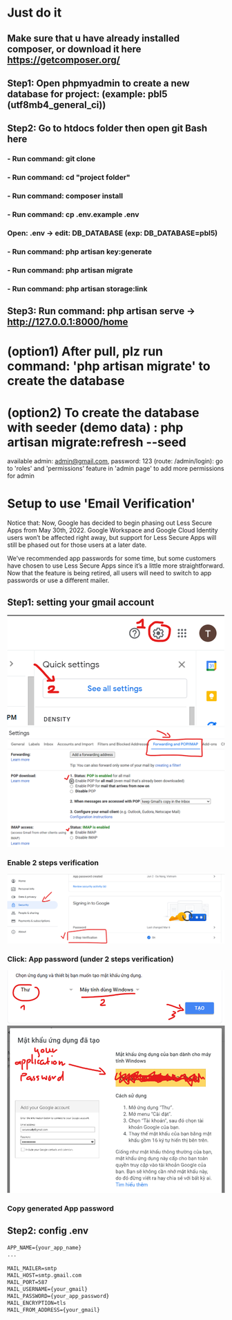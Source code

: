 # Just do it
## Make sure that u have already installed composer, or download it here https://getcomposer.org/
  ## Step1: Open phpmyadmin to create a new database for project: (example: pbl5 (utf8mb4_general_ci)) 
  ## Step2: Go to htdocs folder then open git Bash here
   ### - Run command: git clone <this project>
   ### - Run command: cd "project folder"
   ### - Run command: composer install
   ### - Run command: cp .env.example .env
   ### Open: .env -> edit: DB_DATABASE (exp: DB_DATABASE=pbl5)
   ### - Run command: php artisan key:generate
   ### - Run command: php artisan migrate
   ### - Run command: php artisan storage:link
  ## Step3: Run command: php artisan serve -> http://127.0.0.1:8000/home
    
# (option1) After pull, plz run command: 'php artisan migrate' to create the database
    
# (option2) To create the database with seeder (demo data) : php artisan migrate:refresh --seed  
available admin: admin@gmail.com, password: 123 (route: /admin/login): go to 'roles' and 'permissions' feature in 'admin page' to add more permissions for admin 

# Setup to use 'Email Verification'
Notice that: Now, Google has decided to begin phasing out Less Secure Apps from May 30th, 2022. Google Workspace and Google Cloud Identity users won’t be affected right away, but support for Less Secure Apps will still be phased out for those users at a later date.

We’ve recommended app passwords for some time, but some customers have chosen to use Less Secure Apps since it’s a little more straightforward. Now that the feature is being retired, all users will need to switch to app passwords or use a different mailer.
## Step1: setting your gmail account
![alt text](readme_imgs/gmail1.png)
![alt text](readme_imgs/gmail2.png)
### Enable 2 steps verification
![alt text](readme_imgs/gmail3.png)
### Click: App password (under 2 steps verification)
![alt text](readme_imgs/gmail4.png)
![alt text](readme_imgs/gmail5.png)
### Copy generated App password 

## Step2: config .env
    APP_NAME={your_app_name}
    ...

    MAIL_MAILER=smtp
    MAIL_HOST=smtp.gmail.com
    MAIL_PORT=587
    MAIL_USERNAME={your_gmail}
    MAIL_PASSWORD={your_app_password}
    MAIL_ENCRYPTION=tls
    MAIL_FROM_ADDRESS={your_gmail}

